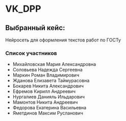 # VK_DPP

## Выбранный кейс:
Нейросеть для оформления текстов работ по ГОСТу

### Список участников 
- Михайловская Мария Александровна
- Соловьева Надежда Сергеевна
- Маркин Роман Владимирович
- Жданова Елизавета Таймурасовна
- Бокарев Никита Александрович
- Ефремов Кирилл Андреевич
- Нургалиев Данияль Ильдарович
- Мамонтов Никита Андреевич
- Федорова Екатерина Васильевна
- Яметдинов Максим Русланович
